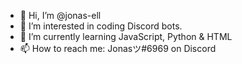 - 👋 Hi, I’m @jonas-ell
- 👀 I’m interested in coding Discord bots.
- 🌱 I’m currently learning JavaScript, Python & HTML
- 📫 How to reach me: Jonasツ#6969 on Discord

<!---
jonas-ell/jonas-ell is a ✨ special ✨ repository because its `README.md` (this file) appears on your GitHub profile.
You can click the Preview link to take a look at your changes.
--->
